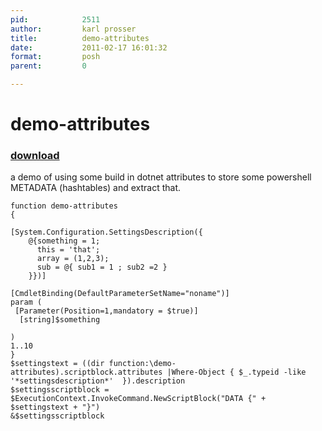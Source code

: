 ```yaml
---
pid:            2511
author:         karl prosser
title:          demo-attributes
date:           2011-02-17 16:01:32
format:         posh
parent:         0

---
```


# demo-attributes

### [download](//scripts/2511.ps1)

a demo of using some build in dotnet attributes to store some powershell METADATA (hashtables) and extract that.

```posh
function demo-attributes
{

[System.Configuration.SettingsDescription({
    @{something = 1;
      this = 'that';
      array = (1,2,3);
      sub = @{ sub1 = 1 ; sub2 =2 }
    }})]
    
[CmdletBinding(DefaultParameterSetName="noname")]
param (
 [Parameter(Position=1,mandatory = $true)]
  [string]$something 
 
)
1..10
}
$settingstext = ((dir function:\demo-attributes).scriptblock.attributes |Where-Object { $_.typeid -like '*settingsdescription*'  }).description
$settingsscriptblock = $ExecutionContext.InvokeCommand.NewScriptBlock("DATA {" + $settingstext + "}")
&$settingsscriptblock
```
